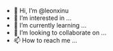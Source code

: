 - 👋 Hi, I’m @leonxinu
- 👀 I’m interested in ...
- 🌱 I’m currently learning ...
- 💞️ I’m looking to collaborate on ...
- 📫 How to reach me ...

<!---
leonxinu/leonxinu is a ✨ special ✨ repository because its `README.md` (this file) appears on your GitHub profile.
You can click the Preview link to take a look at your changes.
--->
